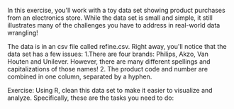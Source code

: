 In this exercise, you'll work with a toy data set showing product purchases from an electronics store. 
While the data set is small and simple, it still illustrates many of the challenges you have to address in real-world data wrangling!

The data is in an csv file called refine.csv. Right away, you'll notice that the data set has a few issues:
1.There are four brands: Philips, Akzo, Van Houten and Unilever. However, there are many different spellings and capitalizations of those names!
2. The product code and number are combined in one column, separated by a hyphen. 

Exercise:
Using R, clean this data set to make it easier to visualize and analyze. Specifically, these are the tasks you need to do: 
